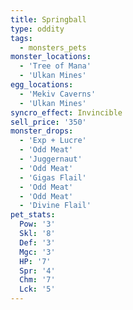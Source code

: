 ```yaml
---
title: Springball
type: oddity
tags:
  - monsters_pets
monster_locations:
  - 'Tree of Mana'
  - 'Ulkan Mines'
egg_locations:
  - 'Mekiv Caverns'
  - 'Ulkan Mines'
syncro_effect: Invincible
sell_price: '350'
monster_drops:
  - 'Exp + Lucre'
  - 'Odd Meat'
  - 'Juggernaut'
  - 'Odd Meat'
  - 'Gigas Flail'
  - 'Odd Meat'
  - 'Odd Meat'
  - 'Divine Flail'
pet_stats:
  Pow: '3'
  Skl: '8'
  Def: '3'
  Mgc: '3'
  HP: '7'
  Spr: '4'
  Chm: '7'
  Lck: '5'
---
```

